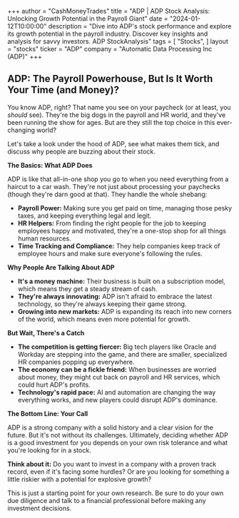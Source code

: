 +++
author = "CashMoneyTrades"
title = "ADP |  ADP Stock Analysis:  Unlocking Growth Potential in the Payroll Giant"
date = "2024-01-12T10:00:00"
description = "Dive into ADP's stock performance and explore its growth potential in the payroll industry. Discover key insights and analysis for savvy investors. ADP StockAnalysis"
tags = [
"Stocks",
]
layout = "stocks"
ticker = "ADP"
company = "Automatic Data Processing Inc (ADP)"
+++
        


## ADP: The Payroll Powerhouse, But Is It Worth Your Time (and Money)?

You know ADP, right? That name you see on your paycheck (or at least, you *should* see). They're the big dogs in the payroll and HR world, and they've been running the show for ages. But are they still the top choice in this ever-changing world? 

Let's take a look under the hood of ADP, see what makes them tick, and discuss why people are buzzing about their stock. 

**The Basics: What ADP Does**

ADP is like that all-in-one shop you go to when you need everything from a haircut to a car wash. They're not just about processing your paychecks (though they're darn good at that). They handle the whole shebang:

* **Payroll Power:** Making sure you get paid on time, managing those pesky taxes, and keeping everything legal and legit. 
* **HR Helpers:**  From finding the right people for the job to keeping employees happy and motivated, they're a one-stop shop for all things human resources.
* **Time Tracking and Compliance:**  They help companies keep track of employee hours and make sure everyone's following the rules.

**Why People Are Talking About ADP**

* **It's a money machine:** Their business is built on a subscription model, which means they get a steady stream of cash. 
* **They're always innovating:**  ADP isn't afraid to embrace the latest technology, so they're always keeping their game strong. 
* **Growing into new markets:**  ADP is expanding its reach into new corners of the world, which means even more potential for growth. 

**But Wait, There's a Catch**

* **The competition is getting fiercer:**  Big tech players like Oracle and Workday are stepping into the game, and there are smaller, specialized HR companies popping up everywhere.
* **The economy can be a fickle friend:**  When businesses are worried about money, they might cut back on payroll and HR services, which could hurt ADP's profits. 
* **Technology's rapid pace:**  AI and automation are changing the way everything works, and new players could disrupt ADP's dominance.

**The Bottom Line: Your Call**

ADP is a strong company with a solid history and a clear vision for the future. But it's not without its challenges.  Ultimately, deciding whether ADP is a good investment for you depends on your own risk tolerance and what you're looking for in a stock. 

**Think about it:** Do you want to invest in a company with a proven track record, even if it's facing some hurdles? Or are you looking for something a little riskier with a potential for explosive growth?

This is just a starting point for your own research. Be sure to do your own due diligence and talk to a financial professional before making any investment decisions. 

        
